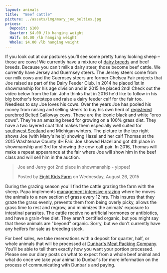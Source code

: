 ```yaml
---
layout: animals
title:  "Beef cattle"
picture: ../assets/img/mary_joe_belties.jpg
prices:
  Deposit: $100
  Quarter: $4.00 /lb hanging weight
  Half: $4.00 /lb hanging weight
  Whole: $4.00 /lb hanging weight
---
```


If you look out at our pastures you’ll see some pretty funny looking sheep – those are cows!  We currently have a mixture of [dairy breeds](dairy_cows.html) and beef breeds. Because you can't milk a dairy steer, those become beef cattle. We currently have Jersey and Guernsey steers. The Jersey steers come from our milk cows and the Guernsey steers are former Chelsea Fair projects that Joe raised as part of the Dairy Feeder Club. In 2014 he placed 1st in showmanship for his age division and in 2015 he placed 2nd! Check out the video below from the fair. John thinks that in 2016 he'd like to follow in his big brother's footsteps and raise a dairy feeder calf for the fair too. Needless to say Joe loves his cows. Over the years Joe has pooled his money from raising and selling steers to buy his own herd of [registered purebred Belted Galloway cows](http://beltie.org). These are the iconic black and white "oreo cows". They're an amazing breed for growing on a 100% grass diet. They have a two layered coat that makes them especially well suited for [southwest Scotland](https://en.wikipedia.org/wiki/Galloway) and Michigan winters. The picture to the top right shows Joe (with Mary's help) showing Hazel and her calf Thomas at the 2015 Washtenaw County 4H Fair. Joe showed Hazel and got 4th place in showmanship and 3rd for showing the cow-calf pair. In 2016, Thomas will make a repeat appearance at the fair where Joe will show him in the beef class and will sell him in the auction.

<div id="fb-root"></div>
<script>
	(function(d, s, id) {  var js, fjs = d.getElementsByTagName(s)[0];  if (d.getElementById(id)) return;  js = d.createElement(s); js.id = id;  js.src = "//connect.facebook.net/en_US/sdk.js#xfbml=1&version=v2.3";  fjs.parentNode.insertBefore(js, fjs);}(document, 'script', 'facebook-jssdk'));
</script>

<div class="center-video">
	<div class="fb-video" data-allowfullscreen="1" data-width="500" data-href="https://www.facebook.com/NKidsFarm/videos/864449010289858/">
		<div class="fb-xfbml-parse-ignore">
			<blockquote cite="https://www.facebook.com/NKidsFarm/videos/864449010289858/"><a href="https://www.facebook.com/NKidsFarm/videos/864449010289858/"></a>
				<p>Joe and Jerry got 2nd place in showmanship - yippee!</p>
				Posted by <a href="https://www.facebook.com/NKidsFarm/">Eight Kids Farm</a> on Wednesday, August 26, 2015
			</blockquote>
		</div>
	</div>
</div>

During the grazing season you'll find the cattle grazing the farm with the sheep. Papa implements [management intensive grazing](https://en.wikipedia.org/wiki/Managed_intensive_rotational_grazing) where he moves the animals to a new section of grass every 12 hrs. This insures that they graze the grass evenly, prevents them from being overly picky, allows the grass time to rest and regrow, and minimizes the animals' exposure to intestinal parasites. The cattle receive no artificial hormones or antibiotics, and have a grain-free diet. They aren't certified organic, but you might say that these animals are "beyond" organic. Sorry, but we don't currently have any heifers for sale as breeding stock.

For beef sales, we take reservations with a deposit for quarter, half, or whole animals that will be processed at <a href="http://dunbarmeats.com">Dunbar's Meat Packing Company</a>. You'll be able to tell them exactly how you want your portion processed. Please see our diary posts on what to expect from a whole beef animal and what do once we take your animal to Dunbar's for more information on the process of communicating with Dunbar's and paying.
